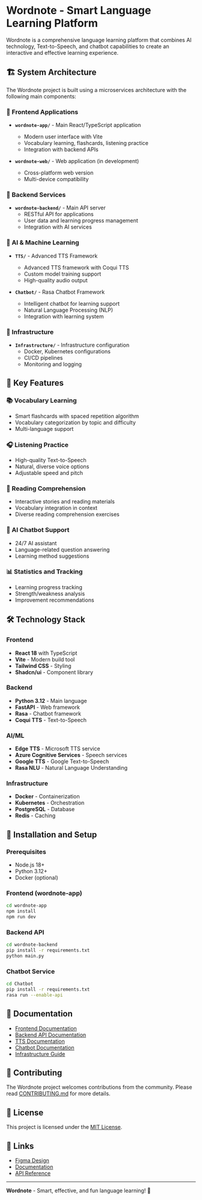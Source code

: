 
  # Wordnote - Smart Language Learning Platform

Wordnote is a comprehensive language learning platform that combines AI technology, Text-to-Speech, and chatbot capabilities to create an interactive and effective learning experience.

## 🏗️ System Architecture

The Wordnote project is built using a microservices architecture with the following main components:

### 📱 Frontend Applications
- **`wordnote-app/`** - Main React/TypeScript application
  - Modern user interface with Vite
  - Vocabulary learning, flashcards, listening practice
  - Integration with backend APIs

- **`wordnote-web/`** - Web application (in development)
  - Cross-platform web version
  - Multi-device compatibility

### 🔧 Backend Services
- **`wordnote-backend/`** - Main API server
  - RESTful API for applications
  - User data and learning progress management
  - Integration with AI services

### 🤖 AI & Machine Learning
- **`TTS/`** - Advanced TTS Framework
  - Advanced TTS framework with Coqui TTS
  - Custom model training support
  - High-quality audio output

- **`Chatbot/`** - Rasa Chatbot Framework
  - Intelligent chatbot for learning support
  - Natural Language Processing (NLP)
  - Integration with learning system

### 🏢 Infrastructure
- **`Infrastructure/`** - Infrastructure configuration
  - Docker, Kubernetes configurations
  - CI/CD pipelines
  - Monitoring and logging

## 🚀 Key Features

### 📚 Vocabulary Learning
- Smart flashcards with spaced repetition algorithm
- Vocabulary categorization by topic and difficulty
- Multi-language support

### 🎧 Listening Practice
- High-quality Text-to-Speech
- Natural, diverse voice options
- Adjustable speed and pitch

### 📖 Reading Comprehension
- Interactive stories and reading materials
- Vocabulary integration in context
- Diverse reading comprehension exercises

### 🤖 AI Chatbot Support
- 24/7 AI assistant
- Language-related question answering
- Learning method suggestions

### 📊 Statistics and Tracking
- Learning progress tracking
- Strength/weakness analysis
- Improvement recommendations

## 🛠️ Technology Stack

### Frontend
- **React 18** with TypeScript
- **Vite** - Modern build tool
- **Tailwind CSS** - Styling
- **Shadcn/ui** - Component library

### Backend
- **Python 3.12** - Main language
- **FastAPI** - Web framework
- **Rasa** - Chatbot framework
- **Coqui TTS** - Text-to-Speech

### AI/ML
- **Edge TTS** - Microsoft TTS service
- **Azure Cognitive Services** - Speech services
- **Google TTS** - Google Text-to-Speech
- **Rasa NLU** - Natural Language Understanding

### Infrastructure
- **Docker** - Containerization
- **Kubernetes** - Orchestration
- **PostgreSQL** - Database
- **Redis** - Caching

## 🚀 Installation and Setup

### Prerequisites
- Node.js 18+
- Python 3.12+
- Docker (optional)

### Frontend (wordnote-app)
```bash
cd wordnote-app
npm install
npm run dev
```

### Backend API
```bash
cd wordnote-backend
pip install -r requirements.txt
python main.py
```

### Chatbot Service
```bash
cd Chatbot
pip install -r requirements.txt
rasa run --enable-api
```

## 📖 Documentation

- [Frontend Documentation](wordnote-app/README.md)
- [Backend API Documentation](wordnote-backend/README.md)
- [TTS Documentation](TTS/README.md)
- [Chatbot Documentation](Chatbot/README.md)
- [Infrastructure Guide](Infrastructure/README.md)

## 🤝 Contributing

The Wordnote project welcomes contributions from the community. Please read [CONTRIBUTING.md](CONTRIBUTING.md) for more details.

## 📄 License

This project is licensed under the [MIT License](LICENSE).

## 🔗 Links

- [Figma Design](https://www.figma.com/design/6T5qzOQnCUJbFm5TszFM3I/%E1%BB%A8ng-d%E1%BB%A5ng-h%E1%BB%8Dc-ngo%E1%BA%A1i-ng%E1%BB%AF-WordNote)
- [Documentation](https://wordnote.dev)
- [API Reference](https://api.wordnote.dev/docs)

---

**Wordnote** - Smart, effective, and fun language learning! 🌟
  
